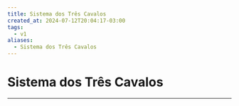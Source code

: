 ```yaml
---
title: Sistema dos Três Cavalos
created_at: 2024-07-12T20:04:17-03:00
tags:
  - v1
aliases:
  - Sistema dos Três Cavalos
---
```

# Sistema dos Três Cavalos
---

